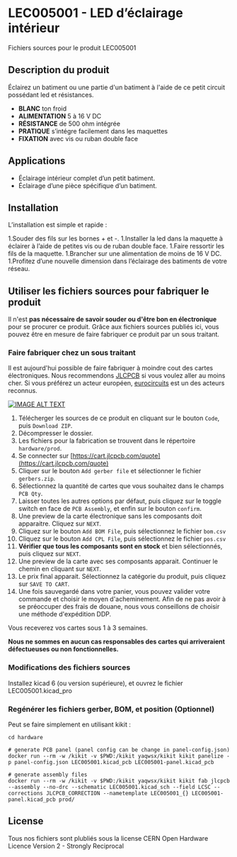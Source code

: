 # LEC005001 - LED d’éclairage intérieur
Fichiers sources pour le produit LEC005001

## Description du produit

Éclairez un batiment ou une partie d'un batiment à l'aide de ce petit circuit possédant led et résistances.
- **BLANC** ton froid
- **ALIMENTATION** 5 à 16 V DC
- **RÉSISTANCE** de 500 ohm intégrée
- **PRATIQUE** s’intégre facilement dans les maquettes
- **FIXATION** avec vis ou ruban double face

## Applications

- Éclairage intérieur complet d’un petit batiment.
- Éclairage d’une pièce spécifique d’un batiment.

## Installation

L’installation est simple et rapide :

1.Souder des fils sur les bornes + et -.
1.Installer la led dans la maquette à éclairer à l’aide de petites vis ou de ruban double face.
1.Faire ressortir les fils de la maquette.
1.Brancher sur une alimentation de moins de 16 V DC.
1.Profitez d’une nouvelle dimension dans l’éclairage des batiments de votre réseau.

## Utiliser les fichiers sources pour fabriquer le produit

Il n'est **pas nécessaire de savoir souder ou d'être bon en électronique** pour se procurer ce produit. Grâce aux fichiers sources publiés ici, vous pouvez être en mesure de faire fabriquer ce produit par un sous traitant.

### Faire fabriquer chez un sous traitant

Il est aujourd'hui possible de faire fabriquer à moindre cout des cartes électroniques. Nous recommendons [JLCPCB](https://jlcpcb.com/) si vous voulez aller au moins cher. Si vous préférez un acteur européen, [eurocircuits](https://www.eurocircuits.com/) est un des acteurs reconnus.

[![IMAGE ALT TEXT](https://user-images.githubusercontent.com/21155051/227790488-3d505f7f-50a5-4423-a540-14bc276046c1.png)](http://www.youtube.com/watch?v=RXGGvsUtz0c "TUTO : faire fabriquer un produit LECTIX")

1. Télécherger les sources de ce produit en cliquant sur le bouton `Code`, puis `Download ZIP`.
1. Décompresser le dossier.
1. Les fichiers pour la fabrication se trouvent dans le répertoire `hardware/prod`.
1. Se connecter sur [https://cart.jlcpcb.com/quote](https://cart.jlcpcb.com/quote)
1. Cliquer sur le bouton `Add gerber file` et sélectionner le fichier `gerbers.zip`.
1. Sélectionnez la quantité de cartes que vous souhaitez dans le champs `PCB Qty`.
1. Laisser toutes les autres options par défaut, puis cliquez sur le toggle switch en face de `PCB Assembly`, et enfin sur le bouton `confirm`.
1. Une preview de la carte électronique sans les composants doit apparaitre. Cliquez sur `NEXT`.
1. Cliquez sur le bouton `Add BOM File`, puis sélectionnez le fichier `bom.csv`
1. Cliquez sur le bouton `Add CPL File`, puis sélectionnez le fichier `pos.csv`
1. **Vérifier que tous les composants sont en stock** et bien sélectionnés, puis cliquez sur `NEXT`.
1. Une preview de la carte avec ses composants apparait. Continuer le chemin en cliquant sur `NEXT`.
1. Le prix final apparait. Sélectionnez la catégorie du produit, puis cliquez sur `SAVE TO CART`.
1. Une fois sauvegardé dans votre panier, vous pouvez valider votre commande et choisir le moyen d'acheminement. Afin de ne pas avoir à se préoccuper des frais de douane, nous vous conseillons de choisir une méthode d'expédition DDP.

Vous receverez vos cartes sous 1 à 3 semaines. 

**Nous ne sommes en aucun cas responsables des cartes qui arriveraient défectueuses ou non fonctionnelles.**

### Modifications des fichiers sources

Installez kicad 6 (ou version supérieure), et ouvrez le fichier LEC005001.kicad_pro

### Regénérer les fichiers gerber, BOM, et position (Optionnel)

Peut se faire simplement en utilisant kikit :

```
cd hardware

# generate PCB panel (panel config can be change in panel-config.json)
docker run --rm -w /kikit -v $PWD:/kikit yaqwsx/kikit kikit panelize -p panel-config.json LEC005001.kicad_pcb LEC005001-panel.kicad_pcb

# generate assembly files
docker run --rm -w /kikit -v $PWD:/kikit yaqwsx/kikit kikit fab jlcpcb --assembly --no-drc --schematic LEC005001.kicad_sch --field LCSC --corrections JLCPCB_CORRECTION --nametemplate LEC005001_{} LEC005001-panel.kicad_pcb prod/

```

## License
Tous nos fichiers sont plubliés sous la license CERN Open Hardware Licence Version 2 - Strongly Reciprocal